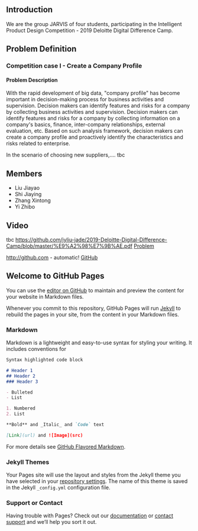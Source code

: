 ## Introduction
We are the group JARVIS of four students, participating in the Intelligent Product Design Competition - 2019 Deloitte Digital Difference Camp.

## Problem Definition
### Competition case I - Create a Company Profile

#### Problem Description
With the rapid development of big data, "company profile" has become important in decision-making process for business activities and supervision. Decision makers can identify features and risks for a company by collecting
business activities and supervision. Decision makers can identify features and risks for a company by collecting information on a company's basics, finance, inter-company relationships, external evaluation, etc. Based on such analysis framework, decision makers can create a company profile and proactively identify the characteristics and risks related to enterprise.

In the scenario of choosing new suppliers,.... tbc 


## Members
* Liu Jiayao
* Shi Jiaying
* Zhang Xintong 
* Yi Zhibo 


## Video
tbc
https://github.com/jyliu-jade/2019-Deloitte-Digital-Difference-Camp/blob/master/%E9%A2%98%E7%9B%AE.pdf
[Problem](https://github.com/jyliu-jade/2019-Deloitte-Digital-Difference-Camp/blob/master/%E9%A2%98%E7%9B%AE.pdf)

http://github.com - automatic!
[GitHub](http://github.com)

## Welcome to GitHub Pages

You can use the [editor on GitHub](https://github.com/jyliu-jade/2019-Deloitte-Digital-Difference-Camp/edit/master/README.md) to maintain and preview the content for your website in Markdown files.

Whenever you commit to this repository, GitHub Pages will run [Jekyll](https://jekyllrb.com/) to rebuild the pages in your site, from the content in your Markdown files.

### Markdown

Markdown is a lightweight and easy-to-use syntax for styling your writing. It includes conventions for

```markdown
Syntax highlighted code block

# Header 1
## Header 2
### Header 3

- Bulleted
- List

1. Numbered
2. List

**Bold** and _Italic_ and `Code` text

[Link](url) and ![Image](src)
```

For more details see [GitHub Flavored Markdown](https://guides.github.com/features/mastering-markdown/).

### Jekyll Themes

Your Pages site will use the layout and styles from the Jekyll theme you have selected in your [repository settings](https://github.com/jyliu-jade/2019-Deloitte-Digital-Difference-Camp/settings). The name of this theme is saved in the Jekyll `_config.yml` configuration file.

### Support or Contact

Having trouble with Pages? Check out our [documentation](https://help.github.com/categories/github-pages-basics/) or [contact support](https://github.com/contact) and we’ll help you sort it out.
